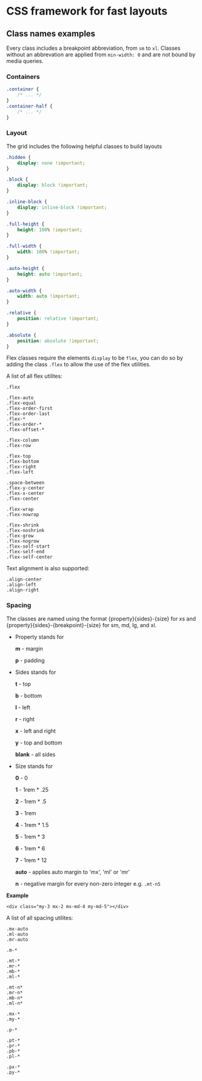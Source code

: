 # CSS framework for fast layouts

## Class names examples
Every class includes a breakpoint abbreviation, from `sm` to `xl`. Classes without an abbrevation are
applied from `min-width: 0` and are not bound by media queries.

### Containers

```css
.container {
    /* ... */
}
.container-half {
    /* ... */
}
```

### Layout
The grid includes the following helpful classes to build layouts

```css
.hidden {
    display: none !important;
}

.block {
    display: block !important;
}

.inline-block {
    display: inline-block !important;
}

.full-height {
    height: 100% !important;
}

.full-width {
    width: 100% !important;
}

.auto-height {
    height: auto !important;
}

.auto-width {
    width: auto !important;
}

.relative {
    position: relative !important;
}

.absolute {
    position: absolute !important;
}
```

Flex classes require the elements `display` to be `flex`, you can do so by adding
the class `.flex` to allow the use of the flex utilities.

A list of all flex utilites:
```
.flex

.flex-auto
.flex-equal
.flex-order-first
.flex-order-last
.flex-*
.flex-order-*
.flex-offset-*

.flex-column
.flex-row

.flex-top
.flex-bottom
.flex-right
.flex-left

.space-between
.flex-y-center
.flex-x-center
.flex-center

.flex-wrap
.flex-nowrap

.flex-shrink
.flex-noshrink
.flex-grow
.flex-nogrow
.flex-self-start
.flex-self-end
.flex-self-center
```

Text alignment is also supported:

```
.align-center
.align-left
.align-right
```


### Spacing
The classes are named using the format {property}{sides}-{size} for xs
and {property}{sides}-{breakpoint}-{size} for sm, md, lg, and xl.

* Property stands for

    **m** - margin

    **p** - padding

* Sides stands for

    **t** - top

    **b** - bottom

    **l** - left

    **r** - right

    **x** - left and right

    **y** - top and bottom

    **blank** - all sides

* Size stands for

    **0** - 0

    **1** - 1rem * .25

    **2** - 1rem * .5

    **3** - 1rem

    **4** - 1rem * 1.5

    **5** - 1rem * 3

    **6** - 1rem * 6

    **7** - 1rem * 12

    **auto** - applies auto margin to 'mx', 'ml' or 'mr'

    **n** - negative margin for every non-zero integer e.g. `.mt-n5`

**Example**

`<div class="my-3 mx-2 mx-md-4 my-md-5"></div>`

A list of all spacing utilites:
```
.mx-auto
.ml-auto
.mr-auto

.m-*

.mt-*
.mr-*
.mb-*
.ml-*

.mt-n*
.mr-n*
.mb-n*
.ml-n*

.mx-*
.my-*

.p-*

.pt-*
.pr-*
.pb-*
.pl-*

.px-*
.py-*
```
